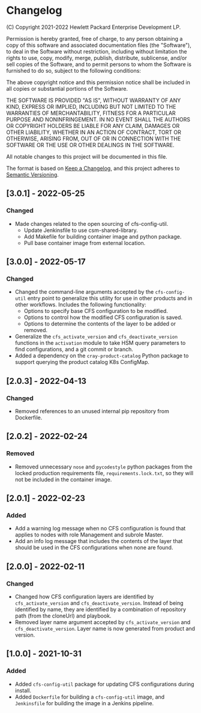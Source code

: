 # Changelog

(C) Copyright 2021-2022 Hewlett Packard Enterprise Development LP.

Permission is hereby granted, free of charge, to any person obtaining a
copy of this software and associated documentation files (the "Software"),
to deal in the Software without restriction, including without limitation
the rights to use, copy, modify, merge, publish, distribute, sublicense,
and/or sell copies of the Software, and to permit persons to whom the
Software is furnished to do so, subject to the following conditions:

The above copyright notice and this permission notice shall be included
in all copies or substantial portions of the Software.

THE SOFTWARE IS PROVIDED "AS IS", WITHOUT WARRANTY OF ANY KIND, EXPRESS OR
IMPLIED, INCLUDING BUT NOT LIMITED TO THE WARRANTIES OF MERCHANTABILITY,
FITNESS FOR A PARTICULAR PURPOSE AND NONINFRINGEMENT.  IN NO EVENT SHALL
THE AUTHORS OR COPYRIGHT HOLDERS BE LIABLE FOR ANY CLAIM, DAMAGES OR
OTHER LIABILITY, WHETHER IN AN ACTION OF CONTRACT, TORT OR OTHERWISE,
ARISING FROM, OUT OF OR IN CONNECTION WITH THE SOFTWARE OR THE USE OR
OTHER DEALINGS IN THE SOFTWARE.

All notable changes to this project will be documented in this file.

The format is based on [Keep a Changelog](https://keepachangelog.com/en/1.0.0/),
and this project adheres to [Semantic Versioning](https://semver.org/spec/v2.0.0.html).

## [3.0.1] - 2022-05-25

### Changed
- Made changes related to the open sourcing of cfs-config-util.
    - Update Jenkinsfile to use csm-shared-library.
    - Add Makefile for building container image and python package.
    - Pull base container image from external location.

## [3.0.0] - 2022-05-17

### Changed
- Changed the command-line arguments accepted by the `cfs-config-util` entry
  point to generalize this utility for use in other products and in other
  workflows. Includes the following functionality:
    - Options to specify base CFS configuration to be modified.
    - Options to control how the modified CFS configuration is saved.
    - Options to determine the contents of the layer to be added or removed.
- Generalize the `cfs_activate_version` and `cfs_deactivate_version` functions
  in the `activation` module to take HSM query parameters to find
  configurations, and a git commit or branch.
- Added a dependency on the `cray-product-catalog` Python package to support
  querying the product catalog K8s ConfigMap.

## [2.0.3] - 2022-04-13

### Changed
- Removed references to an unused internal pip repository from Dockerfile.

## [2.0.2] - 2022-02-24

### Removed
- Removed unnecessary ``nose`` and ``pycodestyle`` python packages from the
  locked production requirements file, ``requirements.lock.txt``, so they will
  not be included in the container image.

## [2.0.1] - 2022-02-23

### Added
- Add a warning log message when no CFS configuration is found that applies to
  nodes with role Management and subrole Master.
- Add an info log message that includes the contents of the layer that should be
  used in the CFS configurations when none are found.

## [2.0.0] - 2022-02-11

### Changed
- Changed how CFS configuration layers are identified by ``cfs_activate_version``
  and ``cfs_deactivate_version``.  Instead of being identified by name, they are
  identified by a combination of repository path (from the cloneUrl) and
  playbook.
- Removed layer name argument accepted by ``cfs_activate_version`` and
  ``cfs_deactivate_version``. Layer name is now generated from product and
  version.

## [1.0.0] - 2021-10-31

### Added

- Added ``cfs-config-util`` package for updating CFS configurations during
  install.
- Added ``Dockerfile`` for building a ``cfs-config-util`` image, and
  ``Jenkinsfile`` for building the image in a Jenkins pipeline.

